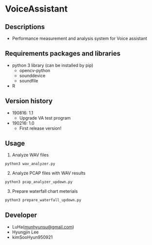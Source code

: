 # VoiceAssistant

## Descriptions
- Performance measurement and analysis system for Voice assistant

## Requirements packages and libraries
- python 3 library (can be installed by pip)
  - opencv-python
  - sounddevice
  - soundfile
- R

## Version history
- 190816: 1.1
  - Upgrade VA test program
- 190216: 1.0
  - First release version!

## Usage
1. Analyze WAV files
```bash
python3 wav_analyzer.py
```
2. Analyze PCAP files with WAV results
```bash
python3 pcap_analyzer_updown.py
```
3. Prepare waterfall chart meterials
```bash
python3 prepare_waterfall_updown.py
```

## Developer
- LuHa(munhyunsu@gmail.com)
- Hyungjin Lee 
- kimSooHyun950921
